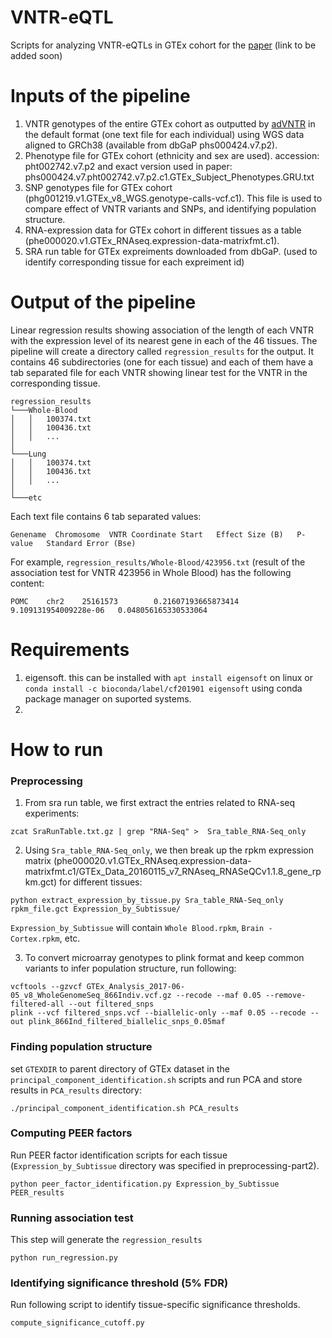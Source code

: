 # VNTR-eQTL
Scripts for analyzing VNTR-eQTLs in GTEx cohort for the [paper](http://biorxiv.org) (link to be added soon)

# Inputs of the pipeline
1. VNTR genotypes of the entire GTEx cohort as outputted by [adVNTR](https://github.com/mehrdadbakhtiari/adVNTR) in the default format (one text file for each individual) using WGS data aligned to GRCh38 (available from dbGaP phs000424.v7.p2).
2. Phenotype file for GTEx cohort (ethnicity and sex are used). accession: pht002742.v7.p2 and exact version used in paper: phs000424.v7.pht002742.v7.p2.c1.GTEx_Subject_Phenotypes.GRU.txt
3. SNP genotypes file for GTEx cohort (phg001219.v1.GTEx_v8_WGS.genotype-calls-vcf.c1). This file is used to compare effect of VNTR variants and SNPs, and identifying population structure.
4. RNA-expression data for GTEx cohort in different tissues as a table (phe000020.v1.GTEx_RNAseq.expression-data-matrixfmt.c1).
5. SRA run table for GTEx expreiments downloaded from dbGaP. (used to identify corresponding tissue for each expreiment id)

# Output of the pipeline
Linear regression results showing association of the length of each VNTR with the expression level of its nearest gene in each of the 46 tissues.
The pipeline will create a directory called `regression_results` for the output. It contains 46 subdirectories (one for each tissue) and each of them have a tab separated file for each VNTR showing linear test for the VNTR in the corresponding tissue.
```
regression_results
└───Whole-Blood
│   │   100374.txt
│   │   100436.txt
│   │   ...
│   
└───Lung
│   │   100374.txt
│   │   100436.txt
│   │   ...
│   
└───etc 
```
Each text file contains 6 tab separated values: <br>
```
Genename  Chromosome  VNTR Coordinate Start   Effect Size (B)   P-value   Standard Error (Bse)
```

For example, `regression_results/Whole-Blood/423956.txt` (result of the association test for VNTR 423956 in Whole Blood) has the following content:
```
POMC    chr2    25161573        0.21607193665873414     9.109131954009228e-06   0.048056165330533064
```

# Requirements
1. eigensoft. this can be installed with `apt install eigensoft` on linux or `conda install -c bioconda/label/cf201901 eigensoft` using conda package manager on suported systems.
2. 

# How to run
### Preprocessing
1. From sra run table, we first extract the entries related to RNA-seq experiments:
```
zcat SraRunTable.txt.gz | grep "RNA-Seq" >  Sra_table_RNA-Seq_only
```
2. Using `Sra_table_RNA-Seq_only`, we then break up the rpkm expression matrix (phe000020.v1.GTEx_RNAseq.expression-data-matrixfmt.c1/GTEx_Data_20160115_v7_RNAseq_RNASeQCv1.1.8_gene_rpkm.gct) for different tissues:
```
python extract_expression_by_tissue.py Sra_table_RNA-Seq_only rpkm_file.gct Expression_by_Subtissue/
```
`Expression_by_Subtissue` will contain `Whole Blood.rpkm`, `Brain - Cortex.rpkm`, etc.

3. To convert microarray genotypes to plink format and keep common variants to infer population structure, run following:
```
vcftools --gzvcf GTEx_Analysis_2017-06-05_v8_WholeGenomeSeq_866Indiv.vcf.gz --recode --maf 0.05 --remove-filtered-all --out filtered_snps
plink --vcf filtered_snps.vcf --biallelic-only --maf 0.05 --recode --out plink_866Ind_filtered_biallelic_snps_0.05maf
```

### Finding population structure
set `GTEXDIR` to parent directory of GTEx dataset in the `principal_component_identification.sh` scripts and run PCA and store results in `PCA_results` directory:
```
./principal_component_identification.sh PCA_results
```
### Computing PEER factors
Run PEER factor identification scripts for each tissue (`Expression_by_Subtissue` directory was specified in preprocessing-part2).
```
python peer_factor_identification.py Expression_by_Subtissue PEER_results
```
### Running association test
This step will generate the `regression_results`
```
python run_regression.py
```
### Identifying significance threshold (5% FDR)
Run following script to identify tissue-specific significance thresholds.
```
compute_significance_cutoff.py
```
